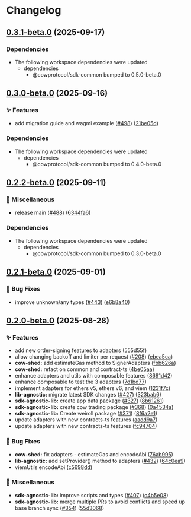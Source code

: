# Changelog

## [0.3.1-beta.0](https://github.com/cowprotocol/cow-sdk/compare/sdk-viem-adapter-v0.3.0-beta.0...sdk-viem-adapter-v0.3.1-beta.0) (2025-09-17)


### Dependencies

* The following workspace dependencies were updated
  * dependencies
    * @cowprotocol/sdk-common bumped to 0.5.0-beta.0

## [0.3.0-beta.0](https://github.com/cowprotocol/cow-sdk/compare/sdk-viem-adapter-v0.2.2-beta.0...sdk-viem-adapter-v0.3.0-beta.0) (2025-09-16)


### ✨ Features

* add migration guide and wagmi example ([#498](https://github.com/cowprotocol/cow-sdk/issues/498)) ([21be05d](https://github.com/cowprotocol/cow-sdk/commit/21be05d5b6472de26120ebefe4626341af9a062d))


### Dependencies

* The following workspace dependencies were updated
  * dependencies
    * @cowprotocol/sdk-common bumped to 0.4.0-beta.0

## [0.2.2-beta.0](https://github.com/cowprotocol/cow-sdk/compare/sdk-viem-adapter-v0.2.1-beta.0...sdk-viem-adapter-v0.2.2-beta.0) (2025-09-11)


### 🔧 Miscellaneous

* release main ([#488](https://github.com/cowprotocol/cow-sdk/issues/488)) ([6344fa6](https://github.com/cowprotocol/cow-sdk/commit/6344fa619465e6f94637677823a18646f06fa7c9))


### Dependencies

* The following workspace dependencies were updated
  * dependencies
    * @cowprotocol/sdk-common bumped to 0.3.0-beta.0

## [0.2.1-beta.0](https://github.com/cowprotocol/cow-sdk/compare/sdk-viem-adapter-v0.2.0-beta.0...sdk-viem-adapter-v0.2.1-beta.0) (2025-09-01)


### 🐛 Bug Fixes

* improve unknown/any types ([#443](https://github.com/cowprotocol/cow-sdk/issues/443)) ([e6b8a40](https://github.com/cowprotocol/cow-sdk/commit/e6b8a40578583cf6d1ecd208434782422f308ef0))

## [0.2.0-beta.0](https://github.com/cowprotocol/cow-sdk/compare/sdk-viem-adapter-v0.1.0-beta.0...sdk-viem-adapter-v0.2.0-beta.0) (2025-08-28)


### ✨ Features

* add new order-signing features to adapters ([555d55f](https://github.com/cowprotocol/cow-sdk/commit/555d55ff353376c11deef498b76795d5e7dcabca))
* allow changing backoff and limiter per request ([#208](https://github.com/cowprotocol/cow-sdk/issues/208)) ([ebea5ca](https://github.com/cowprotocol/cow-sdk/commit/ebea5ca0858aeb89ae3e5d5407c8903c3ca5178d))
* **cow-shed:** add estimateGas method to SignerAdapters ([fbb626a](https://github.com/cowprotocol/cow-sdk/commit/fbb626a0f88f6cb206432b4233b2d7d1e7cd4ad4))
* **cow-shed:** refact on common and contract-ts ([4be05aa](https://github.com/cowprotocol/cow-sdk/commit/4be05aa7a376fbc7d2ed5b2d2b6b68e3630b9c59))
* enhance adapters and utils with composable features ([8691d42](https://github.com/cowprotocol/cow-sdk/commit/8691d42b8076c7d240a97e6808902f6d8742bcd3))
* enhance composable to test the 3 adapters ([7d1bd77](https://github.com/cowprotocol/cow-sdk/commit/7d1bd776b40a10808b9f6392dda862f610131169))
* implement adapters for ethers v5, ethers v6, and viem ([1231f7c](https://github.com/cowprotocol/cow-sdk/commit/1231f7c1809fd497d15e8945b880a9c3da6fa6b4))
* **lib-agnostic:** migrate latest SDK changes ([#427](https://github.com/cowprotocol/cow-sdk/issues/427)) ([323bab6](https://github.com/cowprotocol/cow-sdk/commit/323bab61eb5adeb4a58bc15e25ffb29d2e1afcbf))
* **sdk-agnostic-lib:** create app data package ([#327](https://github.com/cowprotocol/cow-sdk/issues/327)) ([8b61261](https://github.com/cowprotocol/cow-sdk/commit/8b612615bc280dee2e5f4767794bc03f590d4764))
* **sdk-agnostic-lib:** create cow trading package ([#368](https://github.com/cowprotocol/cow-sdk/issues/368)) ([0a4534a](https://github.com/cowprotocol/cow-sdk/commit/0a4534aababce4f5d8bab991cd6ae9f51842d719))
* **sdk-agnostic-lib:** Create weiroll package ([#371](https://github.com/cowprotocol/cow-sdk/issues/371)) ([8f6a2e1](https://github.com/cowprotocol/cow-sdk/commit/8f6a2e16e5e7a43a5afc43cf5faab174be916b2e))
* update adapters with new contracts-ts features ([aadd9a7](https://github.com/cowprotocol/cow-sdk/commit/aadd9a74771876c21339bfb4731654656a325d96))
* update adapters with new contracts-ts features ([fc94704](https://github.com/cowprotocol/cow-sdk/commit/fc947043316a603e64f3c3d4b07178169d21a9a6))


### 🐛 Bug Fixes

* **cow-shed:** fix adapters - estimateGas  and encodeAbi ([76ab995](https://github.com/cowprotocol/cow-sdk/commit/76ab995635247e63213dafb50ff462334977cc6d))
* **lib-agnostic:** add setProvider() method to adapters ([#432](https://github.com/cowprotocol/cow-sdk/issues/432)) ([64c0ea9](https://github.com/cowprotocol/cow-sdk/commit/64c0ea94d802aa167b978ae0859353d801de0911))
* viemUtils encodeAbi ([c5698dd](https://github.com/cowprotocol/cow-sdk/commit/c5698ddc14bbcd68e88440b50c40f4c927beccb7))


### 🔧 Miscellaneous

* **sdk-agnostic-lib:** improve scripts and types ([#407](https://github.com/cowprotocol/cow-sdk/issues/407)) ([c4b5e08](https://github.com/cowprotocol/cow-sdk/commit/c4b5e086ce46086e9430d5f03ed330502349fbf3))
* **sdk-agnostic-lib:** merge multiple PRs to avoid conflicts and speed up base branch sync ([#354](https://github.com/cowprotocol/cow-sdk/issues/354)) ([55d3068](https://github.com/cowprotocol/cow-sdk/commit/55d3068c52217dd2618d8c180ab4fed8c9334c72))
